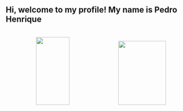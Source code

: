 ## Hi, welcome to my profile! My name is Pedro Henrique

<div style="display: inline_block" align="center">
<br>
  <img height="180em" width="42%" src="https://github-readme-stats.vercel.app/api?username=phss-henrique&show_icons=true&theme=dracula" />
  <img height="170em" width="50%" src="https://github-readme-stats.vercel.app/api/top-langs/?username=phss-henrique&layout=compact&show_icons=true&theme=dracula" />
</div>
